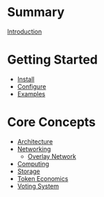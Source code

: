 # Summary

[Introduction](./introduction.md)

# Getting Started
- [Install]()
- [Configure]()
- [Examples]()

# Core Concepts
- [Architecture](./achitecture.md)
- [Networking](./networking/networking.md)
	- [Overlay Network](./networking/overlay_network.md)
- [Computing](./computing/computing.md)
- [Storage](./storage.md)
- [Token Economics](./token_economics.md)
- [Voting System](./voting_system.md)
